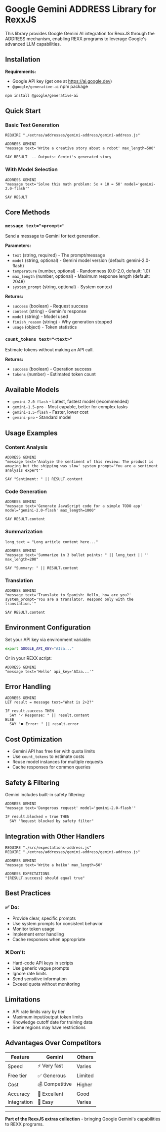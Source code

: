# Google Gemini ADDRESS Library for RexxJS

This library provides Google Gemini AI integration for RexxJS through the ADDRESS mechanism, enabling REXX programs to leverage Google's advanced LLM capabilities.

## Installation

**Requirements:**
- Google API key (get one at https://ai.google.dev)
- `@google/generative-ai` npm package

```bash
npm install @google/generative-ai
```

## Quick Start

### Basic Text Generation

```rexx
REQUIRE "./extras/addresses/gemini-address/gemini-address.js"

ADDRESS GEMINI
"message text='Write a creative story about a robot' max_length=500"

SAY RESULT  -- Outputs: Gemini's generated story
```

### With Model Selection

```rexx
ADDRESS GEMINI
"message text='Solve this math problem: 5x + 10 = 50' model='gemini-2.0-flash'"

SAY RESULT
```

## Core Methods

### `message text="<prompt>"`
Send a message to Gemini for text generation.

**Parameters:**
- `text` (string, required) - The prompt/message
- `model` (string, optional) - Gemini model version (default: gemini-2.0-flash)
- `temperature` (number, optional) - Randomness (0.0-2.0, default: 1.0)
- `max_length` (number, optional) - Maximum response length (default: 2048)
- `system_prompt` (string, optional) - System context

**Returns:**
- `success` (boolean) - Request success
- `content` (string) - Gemini's response
- `model` (string) - Model used
- `finish_reason` (string) - Why generation stopped
- `usage` (object) - Token statistics

### `count_tokens text="<text>"`
Estimate tokens without making an API call.

**Returns:**
- `success` (boolean) - Operation success
- `tokens` (number) - Estimated token count

## Available Models

- `gemini-2.0-flash` - Latest, fastest model (recommended)
- `gemini-1.5-pro` - Most capable, better for complex tasks
- `gemini-1.5-flash` - Faster, lower cost
- `gemini-pro` - Standard model

## Usage Examples

### Content Analysis

```rexx
ADDRESS GEMINI
"message text='Analyze the sentiment of this review: The product is amazing but the shipping was slow' system_prompt='You are a sentiment analysis expert'"

SAY "Sentiment: " || RESULT.content
```

### Code Generation

```rexx
ADDRESS GEMINI
"message text='Generate JavaScript code for a simple TODO app' model='gemini-2.0-flash' max_length=1000"

SAY RESULT.content
```

### Summarization

```rexx
long_text = "Long article content here..."

ADDRESS GEMINI
"message text='Summarize in 3 bullet points: " || long_text || "' max_length=200"

SAY "Summary: " || RESULT.content
```

### Translation

```rexx
ADDRESS GEMINI
"message text='Translate to Spanish: Hello, how are you?' system_prompt='You are a translator. Respond only with the translation.'"

SAY RESULT.content
```

## Environment Configuration

Set your API key via environment variable:

```bash
export GOOGLE_API_KEY="AIza..."
```

Or in your REXX script:

```rexx
ADDRESS GEMINI
"message text='Hello' api_key='AIza...'"
```

## Error Handling

```rexx
ADDRESS GEMINI
LET result = message text="What is 2+2?"

IF result.success THEN
  SAY "✓ Response: " || result.content
ELSE
  SAY "❌ Error: " || result.error
```

## Cost Optimization

- Gemini API has free tier with quota limits
- Use `count_tokens` to estimate costs
- Reuse model instances for multiple requests
- Cache responses for common queries

## Safety & Filtering

Gemini includes built-in safety filtering:

```rexx
ADDRESS GEMINI
"message text='Dangerous request' model='gemini-2.0-flash'"

IF result.blocked = true THEN
  SAY "Request blocked by safety filter"
```

## Integration with Other Handlers

```rexx
REQUIRE "./src/expectations-address.js"
REQUIRE "./extras/addresses/gemini-address/gemini-address.js"

ADDRESS GEMINI
"message text='Write a haiku' max_length=50"

ADDRESS EXPECTATIONS
"{RESULT.success} should equal true"
```

## Best Practices

### ✅ Do:
- Provide clear, specific prompts
- Use system prompts for consistent behavior
- Monitor token usage
- Implement error handling
- Cache responses when appropriate

### ❌ Don't:
- Hard-code API keys in scripts
- Use generic vague prompts
- Ignore rate limits
- Send sensitive information
- Exceed quota without monitoring

## Limitations

- API rate limits vary by tier
- Maximum input/output token limits
- Knowledge cutoff date for training data
- Some regions may have restrictions

## Advantages Over Competitors

| Feature | Gemini | Others |
|---------|--------|--------|
| Speed | ⚡ Very fast | Varies |
| Free tier | ✅ Generous | Limited |
| Cost | 💰 Competitive | Higher |
| Accuracy | 🎯 Excellent | Good |
| Integration | 🔗 Easy | Varies |

---

**Part of the RexxJS extras collection** - bringing Google Gemini's capabilities to REXX programs.
